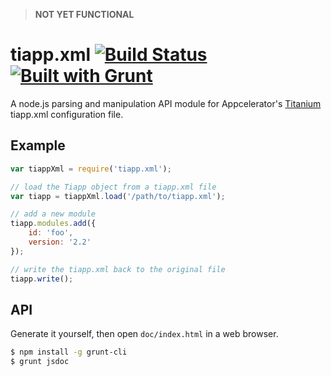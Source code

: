 > **NOT YET FUNCTIONAL**

# tiapp.xml [![Build Status](https://travis-ci.org/tonylukasavage/tiapp.xml.svg?branch=master)](https://travis-ci.org/tonylukasavage/tiapp.xml) [![Built with Grunt](https://cdn.gruntjs.com/builtwith.png)](http://gruntjs.com/)

A node.js parsing and manipulation API module for Appcelerator's [Titanium](http://www.appcelerator.com/titanium/) tiapp.xml configuration file.

## Example

```js
var tiappXml = require('tiapp.xml');

// load the Tiapp object from a tiapp.xml file
var tiapp = tiappXml.load('/path/to/tiapp.xml');

// add a new module
tiapp.modules.add({
	id: 'foo',
	version: '2.2'
});

// write the tiapp.xml back to the original file
tiapp.write();
```

## API

Generate it yourself, then open `doc/index.html` in a web browser.

```bash
$ npm install -g grunt-cli
$ grunt jsdoc
```
